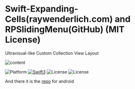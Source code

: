# Swift-Expanding-Cells(raywenderlich.com) and RPSlidingMenu(GitHub) (MIT License)

Ultravisual-like Custom Collection View Layout

![content](https://raw.githubusercontent.com/titopalito/Swift-Expanding-Cells/master/Finalstep.gif)

![Platform](https://img.shields.io/badge/platform-iOS-blue.svg?style=flat-square)
[![Swift3](https://img.shields.io/badge/Swift-4.x-orange.svg?style=flat-square)](https://developer.apple.com/swift)
![License](https://img.shields.io/badge/License-MIT-blue.svg?style=flat-square)
![License](https://img.shields.io/badge/cocoapods-not%20implemented-red.svg?style=flat-square)



And there it is the [repo](https://github.com/developer-shivam/FeaturedRecyclerView) for android
